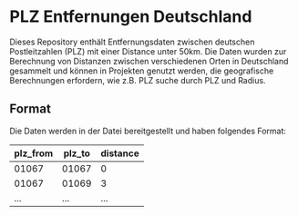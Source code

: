 # PLZ Entfernungen Deutschland
Dieses Repository enthält Entfernungsdaten zwischen deutschen Postleitzahlen (PLZ) mit einer Distance unter 50km. Die Daten wurden zur Berechnung von Distanzen zwischen verschiedenen Orten in Deutschland gesammelt und können in Projekten genutzt werden, die geografische Berechnungen erfordern, wie z.B. PLZ suche durch PLZ und Radius.

## Format

Die Daten werden in der Datei bereitgestellt und haben folgendes Format:

| plz_from  | plz_to  | distance |
|--------|--------|-----------------|
| 01067  | 01067  | 0               |
| 01067  | 01069  | 3               |
| ...    | ...    | ...             |
